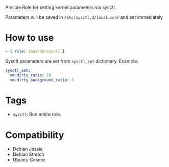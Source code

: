 Ansible Role for setting kernel parameters via sysctl.

Parameters will be saved in `/etc/sysctl.d/local.conf` and set immediately.

# How to use

```yaml
- { role: zanardo/sysctl }
```

Sysctl parameters are set from `sysctl_set` dictionary. Example:

```yaml
sysctl_set:
  vm.dirty_ratio: 10
  vm.dirty_background_ratio: 5
```

# Tags

- `sysctl`: Run entire role.

# Compatibility

- Debian Jessie
- Debian Stretch
- Ubuntu Cosmic
